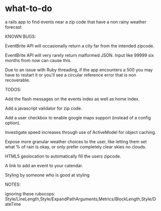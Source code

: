 # what-to-do
a rails app to find events near a zip code that have a non rainy weather forecast

KNOWN BUGS:

  EventBrite API will occasionally return a city far from the intended zipcode.

  EventBrite API will very rarely return malformed JSON.  Input like 99999 six months from now can cause this.

  Due to an issue with Ruby threading, if the app encounters a 500 you may have to restart it or you'll see a circular reference error that is non recoverable.

TODOS:

  Add the flash messages on the events index as well as home index.

  Add a javascript validator for zip code.

  Add a user checkbox to enable google maps support (instead of a config option).

  Investigate speed increases through use of ActiveModel for object caching.

  Expose more granular weather choices to the user, like letting them set what % of rain is okay, or only prefer completely clear skies no clouds.

  HTML5 geolocation to automatically fill the users zipcode. 

  A link to add an event to your calendar.

  Styling by someone who is good at styling

NOTES: 

  ignoring these rubocops: Style/LineLength,Style/ExpandPathArguments,Metrics/BlockLength,Style/DateTime
